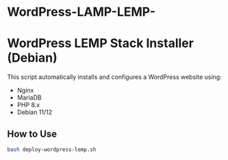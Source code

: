 # WordPress-LAMP-LEMP-



# WordPress LEMP Stack Installer (Debian)

This script automatically installs and configures a WordPress website using:
- Nginx
- MariaDB
- PHP 8.x
- Debian 11/12

## How to Use

```bash
bash deploy-wordpress-lemp.sh
